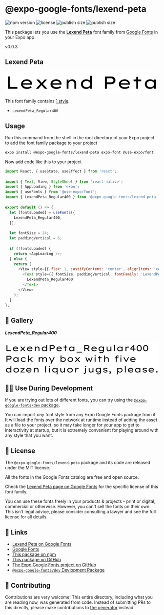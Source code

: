 # @expo-google-fonts/lexend-peta

![npm version](https://flat.badgen.net/npm/v/@expo-google-fonts/lexend-peta)
![license](https://flat.badgen.net/github/license/expo/google-fonts)
![publish size](https://flat.badgen.net/packagephobia/install/@expo-google-fonts/lexend-peta)
![publish size](https://flat.badgen.net/packagephobia/publish/@expo-google-fonts/lexend-peta)

This package lets you use the [**Lexend Peta**](https://fonts.google.com/specimen/Lexend+Peta) font family from [Google Fonts](https://fonts.google.com/) in your Expo app.

v0.0.3

## Lexend Peta

![Lexend Peta](./font-family.png)

This font family contains [1 style](#-gallery).

- `LexendPeta_Regular400`

## Usage

Run this command from the shell in the root directory of your Expo project to add the font family package to your project
```sh
expo install @expo-google-fonts/lexend-peta expo-font @use-expo/font
```

Now add code like this to your project
```js
import React, { useState, useEffect } from 'react';

import { Text, View, StyleSheet } from 'react-native';
import { AppLoading } from 'expo';
import { useFonts } from '@use-expo/font';
import { LexendPeta_Regular400 } from '@expo-google-fonts/lexend-peta';

export default () => {
  let [fontsLoaded] = useFonts({
    LexendPeta_Regular400,
  });

  let fontSize = 24;
  let paddingVertical = 6;

  if (!fontsLoaded) {
    return <AppLoading />;
  } else {
    return (
      <View style={{ flex: 1, justifyContent: 'center', alignItems: 'center' }}>
        <Text style={{ fontSize, paddingVertical, fontFamily: 'LexendPeta_Regular400' }}>
          LexendPeta_Regular400
        </Text>
      </View>
    );
  }
};

```

## 🔡 Gallery

##### LexendPeta_Regular400
![LexendPeta_Regular400](./417f097595c2e66cb6c0ddc8f6add4e4f493b24f53527848dc0d03462e133fd5.ttf.png)


## 👩‍💻 Use During Development

If you are trying out lots of different fonts, you can try using the [`@expo-google-fonts/dev` package](https://github.com/expo/google-fonts/tree/master/font-packages/dev#readme).

You can import *any* font style from any Expo Google Fonts package from it. It will load the fonts
over the network at runtime instead of adding the asset as a file to your project, so it may take longer
for your app to get to interactivity at startup, but it is extremely convenient
for playing around with any style that you want.

## 📖 License

The `@expo-google-fonts/lexend-peta` package and its code are released under the MIT license.

All the fonts in the Google Fonts catalog are free and open source.

Check the [Lexend Peta page on Google Fonts](https://fonts.google.com/specimen/Lexend+Peta) for the specific license of this font family.

You can use these fonts freely in your products & projects - print or digital, commercial or otherwise. However, you can't sell the fonts on their own. This isn't legal advice, please consider consulting a lawyer and see the full license for all details.

## 🔗 Links

- [Lexend Peta on Google Fonts](https://fonts.google.com/specimen/Lexend+Peta)
- [Google Fonts](https://fonts.google.com/)
- [This package on npm](https://www.npmjs.com/package/@expo-google-fonts/lexend-peta)
- [This package on GitHub](https://github.com/expo/google-fonts/tree/master/font-packages/lexend-peta)
- [The Expo Google Fonts project on GitHub](https://github.com/expo/google-fonts)
- [`@expo-google-fonts/dev` Devlopment Package](https://github.com/expo/google-fonts/tree/master/font-packages/dev)


## 🤝 Contributing

Contributions are very welcome! This entire directory, including what you are reading now, was generated from code. Instead of submitting PRs to this directly, please make contributions to [the generator](https://github.com/expo/google-fonts/tree/master/packages/generator) instead.
